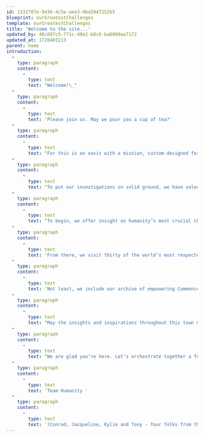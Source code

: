 ```yaml
---
id: 1332707e-9d36-4c5e-aee3-9ba5947252b5
blueprint: ourGreatestChallenges
template: ourGreatestChallenges
title: 'Welcome to the site...'
updated_by: 46c097c5-771c-49e2-b8c6-ba6009ae7172
updated_at: 1720403113
parent: home
introduction:
  -
    type: paragraph
    content:
      -
        type: text
        text: "Welcome!\_"
  -
    type: paragraph
    content:
      -
        type: text
        text: 'Please join us. May we pour you a cup of tea?'
  -
    type: paragraph
    content:
      -
        type: text
        text: "For this is an oasis with a mission, custom-designed for we the people to linger awhile with neighbors old and new, to consider our humanitarian and planetary alarm bells and how each of us might help restore a bit of sanity and safety to our increasingly wild rides around the sun.\_"
  -
    type: paragraph
    content:
      -
        type: text
        text: "To put our investigations on solid ground, we have selected three hundred of Earth’s most inspiring voices, ancient and current, to guide and encourage each of\_us in creating\_\_--\_\_or in re-imagining\_\_--\_\_our role as change-maker for community, country, or planet."
  -
    type: paragraph
    content:
      -
        type: text
        text: "To begin, we offer insight on humanity’s most crucial challenges: ending war, solving climate change, saving democracy.\_"
  -
    type: paragraph
    content:
      -
        type: text
        text: 'From there, we visit thirty of the world’s most respected non-profits and the opportunity to participate in their life-saving work.'
  -
    type: paragraph
    content:
      -
        type: text
        text: 'Not least, we include our archive of empowering Commencement Speeches, begun in 1989; as well as our initial blueprint for Peace Gatherings, designed to radically expand the understanding that ending war is not only necessary but also absolutely possible.'
  -
    type: paragraph
    content:
      -
        type: text
        text: "May the insights and inspirations throughout this town meeting for the planet\_\_--\_\_presented on the wings of essays, images, speeches, artwork, film, literature, poetry, and music\_\_--\_\_move you to help fan the aspirational breezes of our shared humanity into winds of change we so urgently need."
  -
    type: paragraph
    content:
      -
        type: text
        text: "We are glad you’re here. Let’s orchestrate together a future that works for each of us, right on through to our great, great grandchildren and beyond!\_"
  -
    type: paragraph
    content:
      -
        type: text
        text: 'Team Humanity '
  -
    type: paragraph
    content:
      -
        type: text
        text: '(Conrad, Jacqueline, Kylie and Tony - four folks from three continents determined to help foster a revolution of good intent)'
---
```

